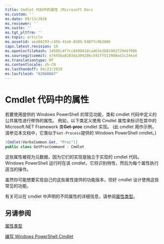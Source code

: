```yaml
---
title: Cmdlet 代码中的属性 |Microsoft Docs
ms.custom: ''
ms.date: 09/13/2016
ms.reviewer: ''
ms.suite: ''
ms.tgt_pltfrm: ''
ms.topic: article
ms.assetid: aea8d293-c45b-41eb-8385-548f7c9b280b
caps.latest.revision: 10
ms.openlocfilehash: 14505c4f7cc8490418ca463e3b81902f29d4f90b
ms.sourcegitcommit: e7445ba8203da304286c591ff513900ad1c244a4
ms.translationtype: MT
ms.contentlocale: zh-CN
ms.lasthandoff: 04/23/2019
ms.locfileid: "62068667"
---
```

# <a name="attributes-in-cmdlet-code"></a>Cmdlet 代码中的属性

若要使用提供的 Windows PowerShell 的常见功能，类和 cmdlet 代码中定义的公共属性进行修饰的属性。 例如，以下类定义使用 Cmdlet 属性来标识在其中的 Microsoft.NET Framework 类**Get-proc** cmdlet 实现。 (此 cmdlet 用作示例，请参见本文档中，它类似于`Get-Process`提供的 Windows PowerShell cmdlet。)

```csharp
[Cmdlet(VerbsCommon.Get, "Proc")]
public class GetProcCommand : Cmdlet
```

这些属性被视为元数据，因为它们的实现是独立于实现的 cmdlet 代码。 Windows PowerShell 运行时在该 cmdlet，它将识别特性，然后为每个属性执行适当的操作。

虽然你可能想要实现自己的这些属性提供的功能版本，但好 cmdlet 设计使用这些常见的功能。

有关可以在 cmdlet 中声明的不同属性的详细信息，请参阅[属性类型](./attribute-types.md)。

## <a name="see-also"></a>另请参阅

[属性类型](./attribute-types.md)

[编写 Windows PowerShell Cmdlet](./writing-a-windows-powershell-cmdlet.md)
